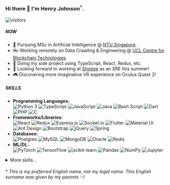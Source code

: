 ### Hi there 👋 I'm Henry Johnson<sup>*</sup>.
<img alt="visitors" src="https://visitor-badge.glitch.me/badge?page_id=GitHubCrabAssProfile"/>

##### NOW

- 📖 Pursuing MSc in Artificial Intelligence @ [NTU Singapore](https://www.ntu.edu.sg).
- 👓 Working remotely on Data Crawling & Engineering @ [UCL Centre for Blockchain Technologies](http://blockchain.cs.ucl.ac.uk).
- 🌱 Doing my side project using TypeScript, React, Redux, etc.
- 🔭 Looking forward to working at [Shopee](https://shopee.sg) as an SRE this summer!
- 🎮 Discovering more imaginative VR experience on Oculus Quest 2!

##### SKILLS

- **Programming Languages:**  
  <img alt="Python 3" src="https://img.shields.io/badge/Python_3-%2314354C.svg?logo=python&logoColor=white"/>
  <img alt="TypeScript" src="https://img.shields.io/badge/TypeScript-%23007ACC.svg?logo=typescript&logoColor=white"/>
  <img alt="JavaScript" src="https://img.shields.io/badge/JavaScript-%23323330.svg?logo=javascript&logoColor=%23F7DF1E"/>
  <img alt="Java" src="https://img.shields.io/badge/Java-%23ED8B00.svg?logo=java&logoColor=white"/>
  <img alt="Bash Script" src="https://img.shields.io/badge/Bash_Script-%23121011.svg?logo=gnu-bash&logoColor=white"/>
  <img alt="Dart" src="https://img.shields.io/badge/Dart-%230175C2.svg?logo=dart&logoColor=white"/>
  <img alt="PHP" src="https://img.shields.io/badge/PHP-%23777BB4.svg?logo=php&logoColor=white"/>
  <img alt="C" src="https://img.shields.io/badge/C-%2300599C.svg?logo=c&logoColor=white"/>
- **Frameworks/Libraries:**  
  <img alt="React" src="https://img.shields.io/badge/React-%2320232a.svg?logo=react&logoColor=%2361DAFB"/>
  <img alt="Redux" src="https://img.shields.io/badge/Redux-%23593d88.svg?logo=redux&logoColor=white"/>
  <img alt="Express.js" src="https://img.shields.io/badge/Express.js-%23404d59.svg?logo=express&logoColor=white"/>
  <img alt="Socket.io" src="https://img.shields.io/badge/Socket.io-%23010101.svg?logo=socket.io&logoColor=white"/>
  <img alt="Flutter" src="https://img.shields.io/badge/Flutter-%2302569B.svg?logo=Flutter&logoColor=white"/>
  <img alt="Material UI" src="https://img.shields.io/badge/Material_UI-%230081CB.svg?logo=material-ui&logoColor=white"/>
  <img alt="Ant Design" src="https://img.shields.io/badge/Ant_Design-%230170FE?logo=ant-design&logoColor=white"/>
  <img alt="Bootstrap" src="https://img.shields.io/badge/Bootstrap-%23563D7C.svg?logo=bootstrap&logoColor=white"/>
  <img alt="jQuery" src="https://img.shields.io/badge/jQuery-%230769AD.svg?logo=jquery&logoColor=white"/>
  <img alt="Spring" src="https://img.shields.io/badge/Spring-%236DB33F.svg?logo=spring&logoColor=white"/>
- **Databases:**  
  <img alt="Postgres" src="https://img.shields.io/badge/Postgres-%23316192.svg?logo=postgresql&logoColor=white"/>
  <img alt="MySQL" src="https://img.shields.io/badge/MySQL-%234479A1.svg?logo=mysql&logoColor=white"/>
  <img alt="MongoDB" src="https://img.shields.io/badge/MongoDB-%234ea94b.svg?logo=mongodb&logoColor=white"/>
  <img alt="Oracle" src="https://img.shields.io/badge/Oracle-%23F00000.svg?logo=oracle&logoColor=white"/>
  <img alt="Redis" src="https://img.shields.io/badge/Redis-%23DC382D.svg?logo=redis&logoColor=white"/>
- **ML/DL:**  
  <img alt="PyTorch" src="https://img.shields.io/badge/PyTorch-%23EE4C2C.svg?logo=PyTorch&logoColor=white"/>
  <img alt="TensorFlow" src="https://img.shields.io/badge/TensorFlow-%23FF6F00.svg?logo=TensorFlow&logoColor=white"/>
  <img alt="scikit-learn" src="https://img.shields.io/badge/scikit--learn-%233499CD.svg?logo=scikit-learn&logoColor=white"/>
  <img alt="Pandas" src="https://img.shields.io/badge/Pandas-%23150458.svg?logo=pandas&logoColor=white"/>
  <img alt="NumPy" src="https://img.shields.io/badge/NumPy-%23013243.svg?logo=numpy&logoColor=white"/>
  <img alt="Jupyter" src="https://img.shields.io/badge/Jupyter-%23F37626.svg?logo=Jupyter&logoColor=white"/>
<details>
  <summary>More skills...</summary>

- **VCS/IDEs/Editors:**  
  <img alt="Git" src="https://img.shields.io/badge/Git%20-%23F05033.svg?logo=git&logoColor=white"/>
  <img alt="JetBrains IDE" src="https://img.shields.io/badge/JetBrains_IDE-%23000000.svg?logo=jetbrains&logoColor=white"/>
  <img alt="VSCode" src="https://img.shields.io/badge/VSCode-%23007ACC.svg?logo=visual-studio-code&logoColor=white"/>
  <img alt="Visual Studio" src="https://img.shields.io/badge/Visual_Studio-%235C2D91.svg?logo=visual-studio&logoColor=white"/>
- **Server Softwares:**  
  <img alt="Apache" src="https://img.shields.io/badge/Apache-%23D42029.svg?logo=apache&logoColor=white"/>
  <img alt="Nginx" src="https://img.shields.io/badge/Nginx-%23009639.svg?logo=nginx&logoColor=white"/>
  <img alt="Tomcat" src="https://img.shields.io/badge/Tomcat-%23F8DC75.svg?logo=apache-tomcat&logoColor=black"/>
- **Markup Languages:**  
  <img alt="HTML5" src="https://img.shields.io/badge/HTML5-%23E34F26.svg?logo=html5&logoColor=white"/>
  <img alt="CSS3" src="https://img.shields.io/badge/CSS3-%231572B6.svg?logo=css3&logoColor=white"/>
  <img alt="Pug" src="https://img.shields.io/badge/Pug-%23A86454.svg?logo=pug&logoColor=white"/>
  <img alt="LaTeX" src="https://img.shields.io/badge/LaTeX-%23008080.svg?logo=latex&logoColor=white"/>
  <img alt="Markdown" src="https://img.shields.io/badge/Markdown-%23000000.svg?logo=markdown&logoColor=white"/>
</details>

###### * This is my preferred English name, not my legal name. This English surname was given by my parents :-)
